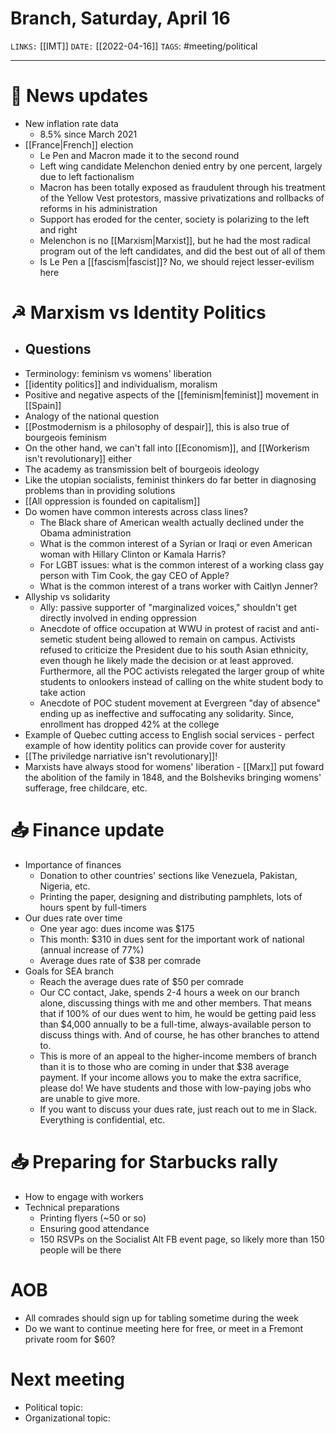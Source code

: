 # Branch, Saturday, April 16
`LINKS:` [[IMT]]
`DATE:` [[2022-04-16]]
`TAGS`: #meeting/political 

---
# 📰 News updates
- New inflation rate data
	- 8.5% since March 2021
- [[France|French]] election
	- Le Pen and Macron made it to the second round
	- Left wing candidate Melenchon denied entry by one percent, largely due to left factionalism
	- Macron has been totally exposed as fraudulent through his treatment of the Yellow Vest protestors, massive privatizations and rollbacks of reforms in his administration 
	- Support has eroded for the center, society is polarizing to the left and right
	- Melenchon is no [[Marxism|Marxist]], but he had the most radical program out of the left candidates, and did the best out of all of them
	- Is Le Pen a [[fascism|fascist]]? No, we should reject lesser-evilism here

# ☭ Marxism vs Identity Politics
- Questions
	- 
- Terminology: feminism vs womens' liberation
- [[identity politics]] and individualism, moralism
- Positive and negative aspects of the [[feminism|feminist]] movement in [[Spain]]
- Analogy of the national question
- [[Postmodernism is a philosophy of despair]], this is also true of bourgeois feminism
- On the other hand, we can't fall into [[Economism]], and [[Workerism isn't revolutionary]] either
- The academy as transmission belt of bourgeois ideology
- Like the utopian socialists, feminist thinkers do far better in diagnosing problems than in providing solutions
- [[All oppression is founded on capitalism]]
- Do women have common interests across class lines?
	- The Black share of American wealth actually declined under the Obama administration
	- What is the common interest of a Syrian or Iraqi or even American woman with Hillary Clinton or Kamala Harris?
	- For LGBT issues: what is the common interest of a working class gay person with Tim Cook, the gay CEO of Apple?
	- What is the common interest of a trans worker with Caitlyn Jenner?
- Allyship vs solidarity
	- Ally: passive supporter of "marginalized voices," shouldn't get directly involved in ending oppression
	- Anecdote of office occupation at WWU in protest of racist and anti-semetic student being allowed to remain on campus. Activists refused to criticize the President due to his south Asian ethnicity, even though he likely made the decision or at least approved. Furthermore, all the POC activists relegated the larger group of white students to onlookers instead of calling on the white student body to take action
	- Anecdote of POC student movement at Evergreen "day of absence" ending up as ineffective and suffocating any solidarity. Since, enrollment has dropped 42% at the college
- Example of Quebec cutting access to English social services - perfect example of how identity politics can provide cover for austerity 
- [[The priviledge narriative isn't revolutionary]]! 
- Marxists have always stood for womens' liberation - [[Marx]] put foward the abolition of the family in 1848, and the Bolsheviks bringing womens' sufferage, free childcare, etc.

# 📥 Finance update
- Importance of finances
	- Donation to other countries' sections like Venezuela, Pakistan, Nigeria, etc.
	- Printing the paper, designing and distributing pamphlets, lots of hours spent by full-timers
- Our dues rate over time
	- One year ago: dues income was $175
	- This month: $310 in dues sent for the important work of national (annual increase of 77%)
	- Average dues rate of $38 per comrade
- Goals for SEA branch
	- Reach the average dues rate of $50 per comrade
	- Our CC contact, Jake, spends 2-4 hours a week on our branch alone, discussing things with me and other members. That means that if 100% of our dues went to him, he would be getting paid less than $4,000 annually to be a full-time, always-available person to discuss things with. And of course, he has other branches to attend to. 
	- This is more of an appeal to the higher-income members of branch than it is to those who are coming in under that $38 average payment. If your income allows you to make the extra sacrifice, please do! We have students and those with low-paying jobs who are unable to give more. 
	- If you want to discuss your dues rate, just reach out to me in Slack. Everything is confidential, etc.

# 📥 Preparing for Starbucks rally
- How to engage with workers
- Technical preparations
	- Printing flyers (~50 or so)
	- Ensuring good attendance
	- 150 RSVPs on the Socialist Alt FB event page, so likely more than 150 people will be there

# AOB
- All comrades should sign up for tabling sometime during the week
- Do we want to continue meeting here for free, or meet in a Fremont private room for $60?

# Next meeting 
- Political topic:
- Organizational topic: